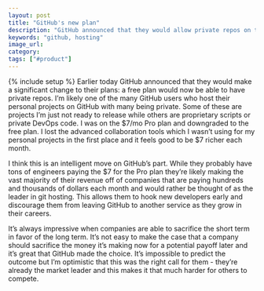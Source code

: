 ```yaml
---
layout: post
title: "GitHub's new plan"
description: "GitHub announced that they would allow private repos on their free plan. This is a smart move that sacrifices the short term for the long term."
keywords: "github, hosting"
image_url:
category:
tags: ["#product"]
---
```

{% include setup %}
Earlier today GitHub announced that they would make a significant change to their plans: a free plan would now be able to have private repos. I’m likely one of the many GitHub users who host their personal projects on GitHub with many being private. Some of these are projects I’m just not ready to release while others are proprietary scripts or private DevOps code. I was on the $7/mo Pro plan and downgraded to the free plan. I lost the advanced collaboration tools which I wasn’t using for my personal projects in the first place and it feels good to be $7 richer each month.

I think this is an intelligent move on GitHub’s part. While they probably have tons of engineers paying the $7 for the Pro plan they’re likely making the vast majority of their revenue off of companies that are paying hundreds and thousands of dollars each month and would rather be thought of as the leader in git hosting. This allows them to hook new developers early and discourage them from leaving GitHub to another service as they grow in their careers.

It’s always impressive when companies are able to sacrifice the short term in favor of the long term. It’s not easy to make the case that a company should sacrifice the money it’s making now for a potential payoff later and it’s great that GitHub made the choice. It’s impossible to predict the outcome but I’m optimistic that this was the right call for them - they’re already the market leader and this makes it that much harder for others to compete.
